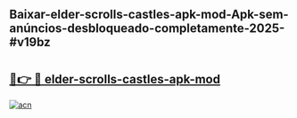 ## Baixar-elder-scrolls-castles-apk-mod-Apk-sem-anúncios-desbloqueado-completamente-2025-#v19bz

# <h2><a href="https://ainizakaria.my?title=elder-scrolls-castles-apk-mod&ref=20M">🔗👉 🔴 elder-scrolls-castles-apk-mod</a></h2>

[![acn](https://github.com/user-attachments/assets/0f9c940e-d8b0-45ae-aac7-cd30a18b3e1c)](https://ainizakaria.my?title=elder-scrolls-castles-apk-mod&ref=20M)

